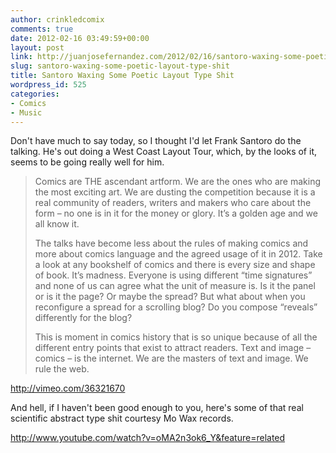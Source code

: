 ```yaml
---
author: crinkledcomix
comments: true
date: 2012-02-16 03:49:59+00:00
layout: post
link: http://juanjosefernandez.com/2012/02/16/santoro-waxing-some-poetic-layout-type-shit/
slug: santoro-waxing-some-poetic-layout-type-shit
title: Santoro Waxing Some Poetic Layout Type Shit
wordpress_id: 525
categories:
- Comics
- Music
---
```


Don't have much to say today, so I thought I'd let Frank Santoro do the talking. He's out doing a West Coast Layout Tour, which, by the looks of it, seems to be going really well for him.


<blockquote>Comics are THE ascendant artform. We are the ones who are making the most exciting art. We are dusting the competition because it is a real community of readers, writers and makers who care about the form – no one is in it for the money or glory. It’s a golden age and we all know it.

The talks have become less about the rules of making comics and more about comics language and the agreed usage of it in 2012. Take a look at any bookshelf of comics and there is every size and shape of book. It’s madness. Everyone is using different “time signatures” and none of us can agree what the unit of measure is. Is it the panel or is it the page? Or maybe the spread? But what about when you reconfigure a spread for a scrolling blog? Do you compose “reveals” differently for the blog?

This is moment in comics history that is so unique because of all the different entry points that exist to attract readers. Text and image – comics – is the internet. We are the masters of text and image. We rule the web.</blockquote>


http://vimeo.com/36321670

And hell, if I haven't been good enough to you, here's some of that real scientific abstract type shit courtesy Mo Wax records.

http://www.youtube.com/watch?v=oMA2n3ok6_Y&feature=related
